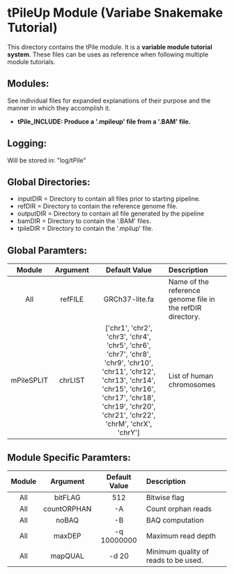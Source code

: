 # tPileUp Module (Variabe Snakemake Tutorial)
This directory contains the tPile module. It is a **variable module tutorial system**. These files can be 
uses as reference when following multiple module tutorials.

## Modules:
See individual files for expanded explanations of their purpose and the manner in which they accomplish it.
* **tPile_INCLUDE: Produce a '.mpileup' file from a '.BAM' file.**

## Logging:
Will be stored in: "log/tPile"

## Global Directories:
* inputDIR = Directory to contain all files prior to starting pipeline. 
* refDIR = Directory to contain the reference genome file.
* outputDIR = Directory to contain all file generated by the pipeline
* bamDIR = Directory to contain the '.BAM' files.
* tpileDIR = Directory to contain the '.mpilup' file.

## Global Paramters:
Module | Argument | Default Value | Description
:--------: | :--------: | :--------: | :--------
All | refFILE | GRCh37-lite.fa | Name of the reference genome file in the refDIR directory.
mPileSPLIT | chrLIST | ['chr1', 'chr2', 'chr3', 'chr4', 'chr5', 'chr6', 'chr7', 'chr8', 'chr9', 'chr10', 'chr11', 'chr12', 'chr13', 'chr14', 'chr15', 'chr16', 'chr17', 'chr18', 'chr19', 'chr20', 'chr21', 'chr22', 'chrM', 'chrX', 'chrY'] | List of human chromosomes

## Module Specific Paramters:
Module | Argument | Default Value | Description
:--------: | :--------: | :--------: | :--------
All | bitFLAG | 512 | Bitwise flag
All | countORPHAN | -A | Count orphan reads
All | noBAQ | -B | BAQ computation
All | maxDEP | -q 10000000 | Maximum read depth
All | mapQUAL | -d 20 | Minimum quality of reads to be used.

